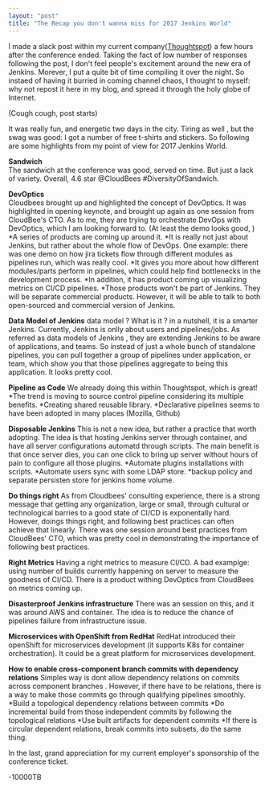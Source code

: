```yaml
---
layout: "post"
title: "The Recap you don't wanna miss for 2017 Jenkins World"
---
```

  
I made a slack post within my current company(<a href="http://www.thoughtspot.com">Thoughtspot</a>) a few hours after the conference ended. Taking the fact of low number of responses following the post, I don't feel people's excitement around the new era of Jenkins. Morever, I put a quite bit of time compiling it over the night. So instaed of having it burried in coming channel chaos, I thought to myself: why not repost it here in my blog, and spread it through the holy globe of Internet.

(Cough cough, post starts)

It was really fun, and energetic two days in the city. Tiring as well , but the swag was good: I got a number of free t-shirts and stickers. So following are some highlights from my point of view for 2017 Jenkins World.

<strong>Sandwich</strong><br>
The sandwich at the conference was good, served on time. But just a lack of variety. Overall, 4.6 star @CloudBees #DiversityOfSandwich.

<strong>DevOptics</strong><br>
Cloudbees brought up and highlighted the concept of DevOptics. It was highlighted in opening keynote, and brought up again as one session from CloudBee's CTO. As to me, they are trying to orchestrate DevOps with DevOptics, which I am looking forward to. (At least the demo looks good, )
*A series of products are coming up around it.
*It is really not just about Jenkins, but rather about the whole flow of DevOps. One example: there was one demo on how jira tickets flow through different modules as pipelines run, which was really cool.
*It gives you more about how different modules/parts perform in pipelines, which could help find bottlenecks in the development process.
*In addition, it has product coming up visualizing metrics on CI/CD pipelines.
*Those products won't be part of Jenkins. They will be separate commercial products. However, it will be able to talk to both open-sourced and commercial version of Jenkins.

<strong>Data Model of Jenkins</strong>
data model ? What is it ? in a nutshell, it is a smarter Jenkins. Currently, Jenkins is onlly about users and pipelines/jobs. As referred as data models of Jenkins , they are extending Jenkins to be aware of applications, and teams. So instead of just a whole bunch of standalone pipelines, you can pull together a group of pipelines under application, or team, which show you that those pipelines aggregate to being this application. It looks pretty cool.

<strong>Pipeline as Code</strong>
We already doing this within Thoughtspot, which is great!
*The trend is moving to source control pipeline considering its multiple benefits.
*Creating shared reusable library.
*Declarative pipelines seems to have been adopted in many places (Mozilla, Github)

<strong>Disposable Jenkins</strong>
This is not a new idea, but rather a practice that worth adopting. The idea is that hosting Jenkins server through container, and have all server configurations automatd through scripts. The main benefit is that once server dies, you can one click to bring up server without hours of pain to configure all those plugins.
*Automate plugins installations with scripts.
*Automate users sync with some LDAP store.
*backup policy and separate persisten store for jenkins home volume.

<strong>Do things right</strong>
As from Cloudbees' consulting experience, there is a strong message that getting any organization, large or small, through cultural or technological barries to a good state of CI/CD is exponentally hard. However, doings things right, and following best practices can often achieve that linearly. There was one session around best practices from CloudBees' CTO, which was pretty cool in demonstrating the importance of following best practices.

<strong>Right Metrics</strong>
Having a right metrics to measure CI/CD. A bad examplge: using number of builds currently happening on server to measure the goodness of CI/CD. There is a product withing DevOptics from CloudBees on metrics coming up.

<strong>Disasterproof Jenkins infrastructure</strong>
There was an session on this, and it was around AWS and container. The idea is to reduce the chance of pipelines failure from infrastructure issue.

<strong>Microservices with OpenShift from RedHat</strong>
RedHat introduced their openShift for microservices development (it supports K8s for container orchestration). It could be a great platform for microservices development.

<strong>How to enable cross-component branch commits with dependency relations</strong>
Simples way is dont allow dependency relations on commits across component branches . However, if there have to be relations, there is a way to make those commits go through qualifying pipelines smoothly.
*Build a topological dependency relations between commits
*Do incremental build from those independent commits by following the topological relations
*Use built artifacts for dependent commits
*If there is circular dependent relations, break commits into subsets, do the same thing.

In the last, grand appreciation for my current employer's sponsorship of the conference ticket. 

-10000TB

